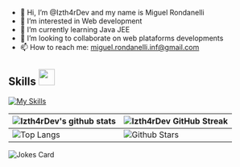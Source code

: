 - 👋 Hi, I’m @Izth4rDev and my name is Miguel Rondanelli
- 👀 I’m interested in Web development
- 🌱 I’m currently learning Java JEE
- 💞️ I’m looking to collaborate on web plataforms developments
- 📫 How to reach me: miguel.rondanelli.inf@gmail.com


<h2> Skills <img src = "https://media2.giphy.com/media/QssGEmpkyEOhBCb7e1/giphy.gif?cid=ecf05e47a0n3gi1bfqntqmob8g9aid1oyj2wr3ds3mg700bl&rid=giphy.gif" width = 32px> </h2>

[![My Skills](https://skillicons.dev/icons?i=js,html,css,vue,tailwind,figma,bootstrap,java,spring,mysql,aws,firebase)](https://skillicons.dev)

| ![Izth4rDev's github stats](https://github-readme-stats.vercel.app/api?username=Izth4rDev&show_icons=true&theme=tokyonight) | ![Izth4rDev GitHub Streak](https://github-readme-streak-stats.herokuapp.com/?user=Izth4rDev&theme=tokyonight) |
| --- | --- |
| ![Top Langs](https://github-readme-stats.vercel.app/api/top-langs/?username=Izth4rDev&theme=tokyonight) | ![Github Stars](https://github-readme-stats.vercel.app/api?username=Izth4rDev&show_icons=true&locale=en&count_private=true&hide_rank=true&custom_title=My%20GitHub%20Stats&disable_animations=true&theme=tokyonight) |

![Jokes Card](https://readme-jokes.vercel.app/api?theme=tokyonight)
